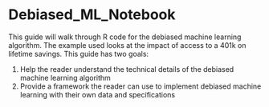 # Debiased_ML_Notebook

This guide will walk through R code for the debiased machine learning algorithm. The example used looks at the impact of access to a 401k on lifetime savings. This guide has two goals: 

1) Help the reader understand the technical details of the debiased machine learning algorithm
2) Provide a framework the reader can use to implement debiased machine learning with their own data and specifications
